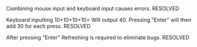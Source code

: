 Combining mouse input and keyboard input causes errors.
RESOLVED

Keyboard inputting 10+10+10+10=
Will output 40. Pressing "Enter" will then add 30 for each press.
RESOLVED

After pressing "Enter" Refreshing is required to eliminate bugs.
RESOLVED
